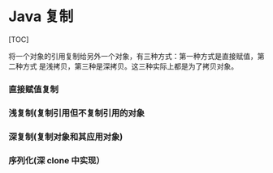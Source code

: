 # Java 复制

[TOC]

将一个对象的引用复制给另外一个对象，有三种方式：第一种方式是直接赋值，第二种方式 是浅拷贝，第三种是深拷贝。这三种实际上都是为了拷贝对象。

### 直接赋值复制





### 浅复制(复制引用但不复制引用的对象





### 深复制(复制对象和其应用对象)





### 序列化(深 clone 中实现）

